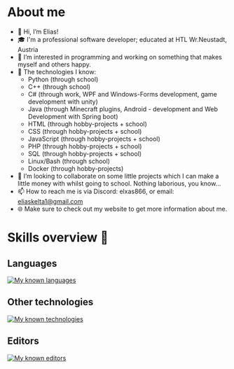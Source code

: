 # About me
- 👋 Hi, I’m Elias!
- 🎓 I'm a professional software developer; educated at HTL Wr.Neustadt, Austria
- 👀 I’m interested in programming and working on something that makes myself and others happy.
- 🌱 The technologies I know:
  - Python (through school)
  - C++ (through school)
  - C# (through work, WPF and Windows-Forms development, game development with unity)
  - Java (through Minecraft plugins, Android - development and Web Development with Spring boot)
  - HTML (through hobby-projects + school)
  - CSS (through hobby-projects + school)
  - JavaScript (through hobby-projects + school)
  - PHP (through hobby-projects + school)
  - SQL (through hobby-projects + school)
  - Linux/Bash (through school)
  - Docker (through hobby-projects)
- 💞️ I’m looking to collaborate on some little projects which I can make a little money with whilst going to school. Nothing laborious, you know...
- 📫 How to reach me is via Discord: elxas866, or email: [eliaskelta1@gmail.com](mailto:eliaskelta1@gmail.com)
- 🌐 Make sure to check out my website to get more information about me.

# Skills overview 🦾
## Languages
[![My known languages](https://skillicons.dev/icons?i=js,html,css,php,bash,cpp,cs,java,mysql,python)](https://skillicons.dev)
## Other technologies
[![My known technologies](https://skillicons.dev/icons?i=linux,git,nodejs,spring,netlify,docker)](https://skillicons.dev)
## Editors
[![My known editors](https://skillicons.dev/icons?i=vim,vscode,visualstudio,idea)](https://skillicons.dev)
<!---
Elxas866/Elxas866 is a ✨ special ✨ repository because its `README.md` (this file) appears on your GitHub profile.
You can click the Preview link to take a look at your changes.
--->
